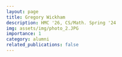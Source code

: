 ```yaml
---
layout: page
title: Gregory Wickham
description: HMC '26, CS/Math. Spring '24
img: assets/img/photo_2.JPG
importance: 1
category: alumni
related_publications: false
---
```

